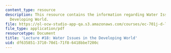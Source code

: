 ```yaml
---
content_type: resource
description: This resource contains the information regarding Water Issues in the
  Developing World.
file: https://ol-ocw-studio-app-qa.s3.amazonaws.com/courses/ec-701j-d-lab-i-development-fall-2009/df635851371070d171f86418bbe7200c_MITEC_701JF09_lec18_nb.pdf
file_type: application/pdf
resourcetype: Document
title: 'Lecture #18: Water Issues in the Developing World'
uid: df635851-3710-70d1-71f8-6418bbe7200c
---
```

